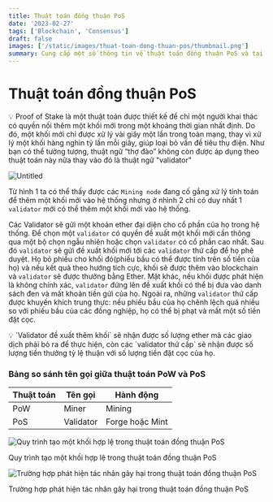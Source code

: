 ```yaml
---
title: Thuật toán đồng thuận PoS
date: '2023-02-27'
tags: ['Blockchain', 'Consensus']
draft: false
images: ['/static/images/thuat-toan-dong-thuan-pos/thumbnail.png']
summary: Cung cấp một số thông tin về thuật toán đồng thuận PoS và tại sao nó lại ít tốn kém hơn PoW
---
```


# Thuật toán đồng thuận PoS

<aside>
💡 Proof of Stake là một thuật toán được thiết kế để chỉ một người khai thác có quyền nối thêm một khối mới trong một khoảng thời gian nhất định. Do đó, một khối mới chỉ được xử lý vài giây một lần trong toàn mạng, thay vì xử lý một khối hàng nghìn tỷ lần mỗi giây, giúp loại bỏ vấn đề tiêu thụ điện. Như bạn có thể tưởng tượng, thuật ngữ “thợ đào” không còn được áp dụng theo thuật toán này nữa thay vào đó là thuật ngữ "validator"

</aside>

![Untitled](/static/images/thuat-toan-dong-thuan-pos/Untitled.png)

Từ hình 1 ta có thể thấy được các `Mining node` đang cố gắng xử lý tính toán để thêm một khối mới vào hệ thống nhưng ở nhình 2 chỉ có duy nhất 1 `validator` mới có thể thêm một khối mới vào hệ thống.

Các Validator sẽ gửi một khoản ether đại diện cho cổ phần của họ trong hệ thống. Để chọn một `validator` có quyền đề xuất một khối mới cần thông qua một bộ chọn ngẫu nhiên hoặc chọn `validator` có cổ phần cao nhất. Sau đó `validator` sẽ gửi đề xuất khối mới tới các `validator` thứ cấp để họ phê duyệt. Họ bỏ phiếu cho khối đó(phiếu bầu có thể được tính trên số tiền của họ) và nếu kết quả theo hướng tích cực, khối sẽ được thêm vào blockchain và `validator` sẽ được thưởng bằng Ether. Mặt khác, nếu khối được phát hiện là không chính xác, `validator` đứng lên đề xuất khối có thể bị đưa vào danh sách đen và mất khoản tiền gửi của họ. Ngoài ra, những `validator` thứ cấp được khuyến khích trung thực: nếu phiếu bầu của họ chênh lệch quá nhiều so với phiếu bầu của các đồng nghiệp, họ có thể bị phạt và mất một số tiền đặt cọc.

<aside>
💡 `Validator đề xuất thêm khối` sẽ nhận được số lượng ether mà các giao dịch phải bỏ ra để thực hiện, còn các `validator thứ cấp` sẽ nhận được số lượng tiền thưởng tỷ lệ thuận với số lượng tiền đặt cọc của họ.

</aside>

### Bảng so sánh tên gọi giữa thuật toán PoW và PoS

| Thuật toán | Tên gọi   | Hành động       |
| ---------- | --------- | --------------- |
| PoW        | Miner     | Mining          |
| PoS        | Validator | Forge hoặc Mint |

![Quy trình tạo một khối hợp lệ trong thuật toán đồng thuận PoS](/static/images/thuat-toan-dong-thuan-pos/Untitled%201.png)

Quy trình tạo một khối hợp lệ trong thuật toán đồng thuận PoS

![Trường hợp phát hiện tác nhân gây hại trong thuật toán đồng thuận PoS](/static/images/thuat-toan-dong-thuan-pos/Untitled%202.png)

Trường hợp phát hiện tác nhân gây hại trong thuật toán đồng thuận PoS
